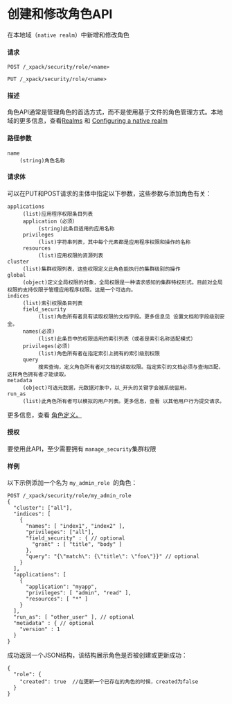 # 创建和修改角色API

在本地域（`native realm`）中新增和修改角色

#### 请求

```
POST /_xpack/security/role/<name>
```

```
PUT /_xpack/security/role/<name>
```

#### 描述

角色API通常是管理角色的首选方式，而不是使用基于文件的角色管理方式。本地域的更多信息，查看[Realms](https://www.elastic.co/guide/en/elastic-stack-overview/6.4/realms.html) 和 [Configuring a native realm](https://www.elastic.co/guide/en/elasticsearch/reference/current/configuring-native-realm.html)

#### 路径参数

```
name
    (string)角色名称
```

#### 请求体

可以在PUT和POST请求的主体中指定以下参数，这些参数与添加角色有关：

```
applications
     (list)应用程序权限条目列表
     application（必须）
          (string)此条目适用的应用名称
     privileges
          (list)字符串列表，其中每个元素都是应用程序权限和操作的名称
     resources
          (list)应用权限的资源列表
cluster
     (list)集群权限列表，这些权限定义此角色能执行的集群级别的操作
global
     (object)定义全局权限的对象，全局权限是一种请求感知的集群特权形式。目前对全局权限的支持仅限于管理应用程序权限。这是一个可选向。
indices
     (list)索引权限条目列表
     field_security
          (list)角色所有者具有读取权限的文档字段。更多信息见 设置文档和字段级别安全。
     names(必须)
          (list)此条目中的权限适用的索引列表（或者是索引名称适配模式）
     privileges(必须)
          (list)角色所有者在指定索引上拥有的索引级别权限
     query
          搜索查询，定义角色所有者对文档的读取权限。指定索引的文档必须与查询匹配，这样角色拥有者才能读取。     
metadata
     (object)可选元数据，元数据对象中，以_开头的关键字会被系统留用。
run_as
     (list)此角色所有者可以模拟的用户列表。更多信息，查看 以其他用户行为提交请求。
```

更多信息，查看 [角色定义。](https://www.elastic.co/guide/en/elastic-stack-overview/6.4/defining-roles.html)

#### 授权

要使用此API，至少需要拥有 `manage_security`集群权限

#### 样例

以下示例添加一个名为 `my_admin_role `的角色：

```
POST /_xpack/security/role/my_admin_role
{
  "cluster": ["all"],
  "indices": [
    {
      "names": [ "index1", "index2" ],
      "privileges": ["all"],
      "field_security" : { // optional
        "grant" : [ "title", "body" ]
      },
      "query": "{\"match\": {\"title\": \"foo\"}}" // optional
    }
  ],
  "applications": [
    {
      "application": "myapp",
      "privileges": [ "admin", "read" ],
      "resources": [ "*" ]
    }
  ],
  "run_as": [ "other_user" ], // optional
  "metadata" : { // optional
    "version" : 1
  }
}
```

成功返回一个JSON结构，该结构展示角色是否被创建或更新成功：

```
{
  "role": {
    "created": true  //在更新一个已存在的角色的时候，created为false
  }
}
```



